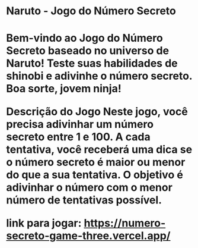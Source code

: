 <h1>Naruto - Jogo do Número Secreto<h1/>
Bem-vindo ao Jogo do Número Secreto baseado no universo de Naruto! Teste suas habilidades de shinobi e adivinhe o número secreto. Boa sorte, jovem ninja!

Descrição do Jogo
Neste jogo, você precisa adivinhar um número secreto entre 1 e 100. A cada tentativa, você receberá uma dica se o número secreto é maior ou menor do que a sua tentativa. O objetivo é adivinhar o número com o menor número de tentativas possível.

link para jogar: https://numero-secreto-game-three.vercel.app/

